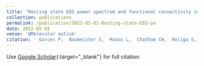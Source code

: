 ```yaml
---
title: "Resting state EEG power spectrum and functional connectivity in autism: a cross-sectional analysis."
collection: publications
permalink: /publication/2022-05-01-Resting-state-EEG-po
date: 2022-05-01
venue: '@Molecular autism'
citation: ' Garces P,  Baumeister S,  Mason L,  Chatham CH,  Holiga S,  Dukart J,  Jones EJH,  Banaschewski T,  Baron-Cohen S,  Boelte S,  Buitelaar JK,  Durston S,  EU-AIMS group, &quot;Resting state EEG power spectrum and functional connectivity in autism: a cross-sectional analysis..&quot; @Molecular autism, 2022.'
---
```

Use [Google Scholar](https://scholar.google.com/scholar?q=Resting+state+EEG+power+spectrum+and+functional+connectivity+in+autism:+a+cross+sectional+analysis.){:target="_blank"} for full citation
